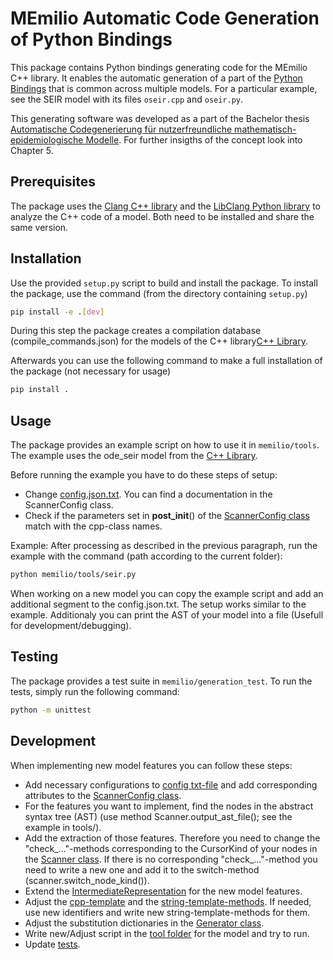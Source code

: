 # MEmilio Automatic Code Generation of Python Bindings

This package contains Python bindings generating code for the MEmilio C++ library. 
It enables the automatic generation of a part of the [Python Bindings](../memilio-simulation/README.md) that is common across multiple models. For a particular example, see the SEIR model with its files `oseir.cpp` and `oseir.py`.

This generating software was developed as a part of the Bachelor thesis [Automatische Codegenerierung für nutzerfreundliche mathematisch-epidemiologische Modelle](https://elib.dlr.de/190367/). For further insigths of the concept look into Chapter 5.

## Prerequisites

The package uses the [Clang C++ library](https://clang.llvm.org/) and the [LibClang Python library](https://libclang.readthedocs.io/en/latest/index.html) to analyze the C++ code of a model. Both need to be installed and share the same version.

## Installation

Use the provided `setup.py` script to build and install the package. To install the package, use the command (from the directory containing `setup.py`)

```bash
pip install -e .[dev]
```

During this step the package creates a compilation database (compile_commands.json) for the models of the C++ library[C++ Library](../../cpp/README.md).

Afterwards you can use the following command to make a full installation of the package (not necessary for usage)

```bash
pip install .
```

## Usage

The package provides an example script on how to use it in `memilio/tools`. The example uses the ode_seir model from the [C++ Library](../../cpp/models/ode_seir/README.md).

Before running the example you have to do these steps of setup:
- Change [config.json.txt](./memilio/tools/config.json.txt). You can find a documentation in the ScannerConfig class.
- Check if the parameters set in __post_init__() of the [ScannerConfig class](./memilio/generation/scanner_config.py) match with the cpp-class names.

Example:
After processing as described in the previous paragraph, run the example with the command (path according to the current folder):

```bash
python memilio/tools/seir.py 
```

When working on a new model you can copy the example script and add an additional segment to the config.json.txt. The setup works similar to the example. Additionaly you can print the AST of your model into a file (Usefull for development/debugging).

## Testing

The package provides a test suite in `memilio/generation_test`. To run the tests, simply run the following command:

```bash
python -m unittest
```

## Development

When implementing new model features you can follow these steps:
- Add necessary configurations to [config txt-file](./memilio/tools/config.json.txt) and add corresponding attributes to the [ScannerConfig class](./memilio/generation/scanner_config.py).
- For the features you want to implement, find the nodes in the abstract syntax tree (AST) (use method Scanner.output_ast_file(); see the example in tools/).
- Add the extraction of those features. Therefore you need to change the "check_..."-methods corresponding to the CursorKind of your nodes in the [Scanner class](./memilio/generation/scanner.py). If there is no corresponding "check_..."-method you need to write a new one and add it to the switch-method (scanner.switch_node_kind()).
- Extend the [IntermediateRepresentation](./memilio/generation/intermediate_representation.py) for the new model features.
- Adjust the [cpp-template](./memilio//generation/template/template_ode_cpp.txt) and the [string-template-methods](./memilio/generation/template/template_ode_string.py). If needed, use new identifiers and write new string-template-methods for them.
- Adjust the substitution dictionaries in the [Generator class](./memilio/generation/generator.py).
- Write new/Adjust script in the [tool folder](./memilio/tools/) for the model and try to run.
- Update [tests](./memilio/generation_test/).